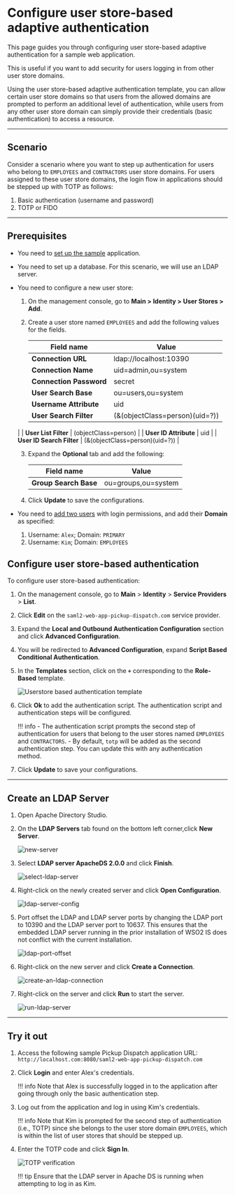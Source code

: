 # Configure user store-based adaptive authentication

This page guides you through configuring user store-based adaptive authentication for a sample web application.

This is useful if you want to add security for users logging in from other user store domains.

Using the user store-based adaptive authentication template, you can allow certain user store domains so that users from the allowed domains are prompted to perform an additional level of authentication, while users from any other user store domain can simply provide their credentials (basic authentication) to access a resource.

----

## Scenario

Consider a scenario where you want to step up authentication for users who belong to `EMPLOYEES` and `CONTRACTORS` user store domains. For users assigned to these user store domains, the login flow in applications should be stepped up with TOTP as follows:  

1. Basic authentication (username and password)
2. TOTP or FIDO

----

## Prerequisites

- You need to [set up the sample]({{base_path}}/guides/adaptive-auth/adaptive-auth-overview/#set-up-the-sample) application.
- You need to set up a database. For this scenario, we will use an LDAP server.
- You need to configure a new user store:
    1. On the management console, go to **Main > Identity > User Stores > Add**.
    2. Create a user store named `EMPLOYEES` and add the following values for the fields.

        | Field name    | Value |
        |---------------|-------|
        | **Connection URL**    | ldap://localhost:10390    |
        | **Connection Name**   | uid=admin,ou=system   |
        | **Connection Password**   | secret    |
        | **User Search Base**  | ou=users,ou=system    |
        | **Username Attribute**    | uid   |
        | **User Search Filter**    | (&(objectClass=person)(uid=?))
    |
        | **User List Filter**  | (objectClass=person)
    |
        | **User ID Attribute** | uid   |
        | **User ID Search Filter** | (&(objectClass=person)(uid=?))    |

    3. Expand the **Optional** tab and add the following:

        | Field name    | Value |
        |---------------|-------|
        | **Group Search Base**    | ou=groups,ou=system    |

    4. Click **Update** to save the configurations.

- You need to [add two users]({{base_path}}/guides/identity-lifecycles/admin-creation-workflow/) with login permissions, and add their **Domain** as specified:

    1. Username: `Alex`; Domain: `PRIMARY`
    2. Username: `Kim`; Domain: `EMPLOYEES`


## Configure user store-based authentication

To configure user store-based authentication:

1. On the management console, go to **Main** > **Identity** > **Service Providers** > **List**.

2. Click **Edit** on the `saml2-web-app-pickup-dispatch.com` service provider.

3. Expand the **Local and Outbound Authentication Configuration** section and click **Advanced Configuration**.

4. You will be redirected to **Advanced Configuration**, expand **Script Based Conditional Authentication**.

5. In the **Templates** section, click on the **`+`** corresponding to the **Role-Based** template.

    ![Userstore based authentication template]({{base_path}}/assets/img/samples/user-store-based-template.png)

6. Click **Ok** to add the authentication script. The authentication script and authentication steps will be configured.

    !!! info
        - The authentication script prompts the second step of authentication for users that belong to the user stores named `EMPLOYEES` and `CONTRACTORS`.
        - By default, `totp` will be added as the second authentication step. You can update this with any authentication method.

7. Click **Update** to save your configurations.

----

## Create an LDAP Server

1.  Open Apache Directory Studio.

2.  On the **LDAP Servers** tab found on the bottom left corner,click **New Server**.  

    ![new-server]({{base_path}}/assets/img/fragments/new-server.png)

3.  Select **LDAP server ApacheDS 2.0.0** and click **Finish**.  

    ![select-ldap-server]({{base_path}}/assets/img/fragments/select-ldap-server.png)

4.  Right-click on the newly created server and click **Open Configuration**.

    ![ldap-server-config]({{base_path}}/assets/img/fragments/ldap-server-config.png)

5.  Port offset the LDAP and LDAP server ports by changing the LDAP port to 10390 and the LDAP server port to 10637. This ensures that the embedded LDAP server running in the prior installation of WSO2 IS does not conflict with the current installation.

    ![ldap-port-offset]({{base_path}}/assets/img/fragments/ldap-port-offset.png)

6.  Right-click on the new server and click **Create a Connection**.  

    ![create-an-ldap-connection]({{base_path}}/assets/img/fragments/create-ldap-connection.png)

7.  Right-click on the server and click **Run** to start the server.

    ![run-ldap-server]({{base_path}}/assets/img/fragments/run-ldap-server.png) 

----

## Try it out

1. Access the following sample Pickup Dispatch application URL: `http://localhost.com:8080/saml2-web-app-pickup-dispatch.com`

2. Click **Login** and enter Alex's credentials.

    !!! info
        Note that Alex is successfully logged in to the application after going through only the basic authentication step.

3. Log out from the application and log in using Kim's credentials. 

    !!! info
        Note that Kim is prompted for the second step of authentication (i.e., TOTP) since she belongs to the user store domain `EMPLOYEES`, which is within the list of user stores that should be stepped up.  

4. Enter the TOTP code and click **Sign In**.  

    ![TOTP verification]({{base_path}}/assets/img/samples/totp-code-verification.png)  

    !!! tip
        Ensure that the LDAP server in Apache DS is running when attempting to log in as Kim.